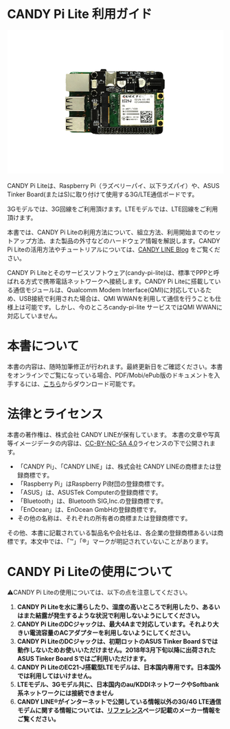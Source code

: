 # CANDY Pi Lite 利用ガイド

![CANDY Pi Lite with Raspberry Pi](/assets/candy-pi-lite-birdview-small.png)

CANDY Pi Liteは、Raspberry Pi（ラズベリーパイ、以下ラズパイ）や、ASUS Tinker Board(またはS)に取り付けて使用する3G/LTE通信ボードです。

3Gモデルでは、3G回線をご利用頂けます。LTEモデルでは、LTE回線をご利用頂けます。

本書では、CANDY Pi Liteの利用方法について、組立方法、利用開始までのセットアップ方法、また製品の外寸などのハードウェア情報を解説します。CANDY Pi Liteの活用方法やチュートリアルについては、[CANDY LINE Blog](http://candy-line.tumblr.com/tagged/candypilite) をご覧ください。

CANDY Pi Liteとそのサービスソフトウェア(candy-pi-lite)は、標準でPPPと呼ばれる方式で携帯電話ネットワークへ接続します。CANDY Pi Liteに搭載している通信モジュールは、Qualcomm Modem Interface(QMI)に対応しているため、USB接続で利用された場合は、QMI WWANを利用して通信を行うことも仕様上は可能です。しかし、今のところcandy-pi-lite サービスではQMI WWANに対応していません。

# 本書について

本書の内容は、随時加筆修正が行われます。最終更新日をご確認ください。本書をオンラインでご覧になっている場合、PDF/Mobi/ePub版のドキュメントを入手するには、[こちら](https://www.gitbook.com/book/candy-line/candy-pi-lite/details)からダウンロード可能です。

# 法律とライセンス

本書の著作権は、株式会社 CANDY LINEが保有しています。
本書の文章や写真等イメージデータの内容は、[CC-BY-NC-SA 4.0](https://creativecommons.org/licenses/by-nc-sa/4.0/)ライセンスの下で公開されます。

- 「CANDY Pi」、「CANDY LINE」は、株式会社 CANDY LINEの商標または登録商標です。
- 「Raspberry Pi」はRaspberry Pi財団の登録商標です。
- 「ASUS」は、ASUSTek Computerの登録商標です。
- 「Bluetooth」は、Bluetooth SIG,Inc.の登録商標です。
- 「EnOcean」は、EnOcean GmbHの登録商標です。
- その他の名称は、それぞれの所有者の商標または登録商標です。

その他、本書に記載されている製品名や会社名は、各企業の登録商標あるいは商標です。本文中では、「™」「®」マークが明記されていないことがあります。

# CANDY Pi Liteの使用について

⚠️CANDY Pi Liteの使用については、以下の点を注意してください。

1. **CANDY Pi Liteを水に濡らしたり、湿度の高いところで利用したり、あるいはまた結露が発生するような状況で利用しないようにしてください。**
1. **CANDY Pi LiteのDCジャックは、最大4Aまで対応しています。それより大きい電流容量のACアダプターを利用しないようにしてください。**
1. **CANDY Pi LiteのDCジャックは、初期ロットのASUS Tinker Board Sでは動作しないためお使いいただけません。2018年3月下旬以降に出荷されたASUS Tinker Board Sではご利用いただけます。**
1. **CANDY Pi LiteのEC21-J搭載型LTEモデルは、日本国内専用です。日本国外では利用してはいけません。**
1. **LTEモデル、3Gモデル共に、日本国内のau/KDDIネットワークやSoftbank系ネットワークには接続できません**
1. **CANDY LINE®がインターネットで公開している情報以外の3G/4G LTE通信モデムに関する情報については、[リファレンス](references.md)ページ記載のメーカー情報をご覧ください。**
